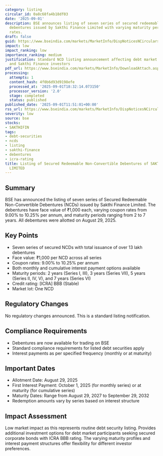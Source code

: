 ```yaml
---
category: listing
circular_id: 0a8c68fa4b18df03
date: '2025-09-01'
description: BSE announces listing of seven series of secured redeemable non-convertible
  debentures issued by Sakthi Finance Limited with varying maturity periods and coupon
  rates.
draft: false
guid: https://www.bseindia.com/markets/MarketInfo/DispNoticesNCirculars.aspx?Noticeid={2C1A975D-CF1B-42EC-AD3D-D45B2BF074BD}&noticeno=20250901-33&dt=09/01/2025&icount=33&totcount=49&flag=0
impact: low
impact_ranking: low
importance_ranking: medium
justification: Standard NCD listing announcement affecting debt market participants
  and Sakthi Finance investors
pdf_url: https://www.bseindia.com/markets/MarketInfo/DownloadAttach.aspx?id=20250901-33&attachedId=b140e080-b74c-45cc-8fe1-09b7427b014d
processing:
  attempts: 1
  content_hash: 4f0b6d93d9198efe
  processed_at: '2025-09-01T18:32:14.073150'
  processor_version: '2.0'
  stage: completed
  status: published
published_date: '2025-09-01T11:51:01+00:00'
rss_url: https://www.bseindia.com/markets/MarketInfo/DispNoticesNCirculars.aspx?Noticeid={2C1A975D-CF1B-42EC-AD3D-D45B2BF074BD}&noticeno=20250901-33&dt=09/01/2025&icount=33&totcount=49&flag=0
severity: low
source: bse
stocks:
- SAKTHIFIN
tags:
- debt-securities
- ncds
- listing
- sakthi-finance
- debentures
- icra-rating
title: Listing of Secured Redeemable Non-Convertible Debentures of SAKTHI FINANCE
  LIMITED
---
```


## Summary

BSE has announced the listing of seven series of Secured Redeemable Non-Convertible Debentures (NCDs) issued by Sakthi Finance Limited. The debentures have face value of ₹1,000 each, varying coupon rates from 9.00% to 10.25% per annum, and maturity periods ranging from 2 to 7 years. All debentures were allotted on August 29, 2025.

## Key Points

- Seven series of secured NCDs with total issuance of over 13 lakh debentures
- Face value: ₹1,000 per NCD across all series
- Coupon rates: 9.00% to 10.25% per annum
- Both monthly and cumulative interest payment options available
- Maturity periods: 2 years (Series I, III), 3 years (Series VII), 5 years (Series II, IV, V), and 7 years (Series VI)
- Credit rating: [ICRA] BBB (Stable)
- Market lot: One NCD

## Regulatory Changes

No regulatory changes announced. This is a standard listing notification.

## Compliance Requirements

- Debentures are now available for trading on BSE
- Standard compliance requirements for listed debt securities apply
- Interest payments as per specified frequency (monthly or at maturity)

## Important Dates

- Allotment Date: August 29, 2025
- First Interest Payment: October 1, 2025 (for monthly series) or at maturity (for cumulative series)
- Maturity Dates: Range from August 29, 2027 to September 29, 2032
- Redemption amounts vary by series based on interest structure

## Impact Assessment

Low market impact as this represents routine debt security listing. Provides additional investment options for debt market participants seeking secured corporate bonds with ICRA BBB rating. The varying maturity profiles and interest payment structures offer flexibility for different investor preferences.